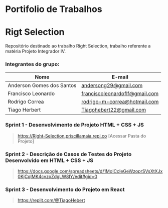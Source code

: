 # Portifolio de Trabalhos

# Rigt Selection
Repositório destinado ao trabalho Right Selection, trabalho referente a matéria Projeto Integrador IV.

### **Integrantes do grupo:**

Nome | E-mail |
-----|--------|
Anderson Gomes dos Santos | andersong29@gmail.com | 
Francisco Leonardo | franciscoleonardoflf@gmail.com |
Rodrigo Correa | rodrigo-m-correa@hotmail.com |
Tiago Herbert | Tiagohebert22@gmail.com | 

### Sprint 1 - Desenvolvimento de Projeto HTML + CSS + JS
 
> https://Right-Selection.priscillamaia.repl.co
> [Acessar Pasta do Projeto]

### Sprint 2 - Descrição de Casos de Testes do Projeto Desenvolvido em HTML + CSS + JS

> https://docs.google.com/spreadsheets/d/1MoICcIeGeWzoprSVsXtXJx0KjCqIMK4cvzoZdgLW8IY/edit#gid=0
> 

### Sprint 3 - Desenvolvimento do Projeto em React

> https://replit.com/@TiagoHebert


